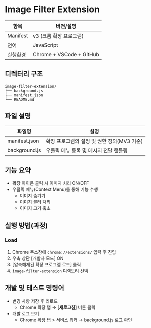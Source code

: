 # Image Filter Extension

| 항목 | 버전/설명 |
|------------|------------------------|
| Manifest | v3 (크롬 확장 프로그램) |
| 언어 | JavaScript |
| 실행환경 | Chrome + VSCode + GitHub |

## 디렉터리 구조
```
image-filter-extension/
├── background.js
├── manifest.json
└── README.md
```

## 파일 설명

| 파일명 | 설명 |
|------------------|--------------------------------|
| manifest.json | 확장 프로그램의 설정 및 권한 정의(MV3 기준) |
| background.js | 우클릭 메뉴 등록 및 메시지 전달 핸들링 |

## 기능 요약
- 확장 아이콘 클릭 시 이미지 처리 ON/OFF
- 우클릭 메뉴(Context Menu)를 통해 기능 수행
  - 이미지 숨기기
  - 이미지 블러 처리
  - 이미지 크기 축소

## 실행 방법(과정)
### Load
1. Chrome 주소창에 `chrome://extensions/` 입력 후 진입
2. 우측 상단 [개발자 모드] ON
3. [압축해제된 확장 프로그램 로드] 클릭
4. `image-filter-extension` 디렉토리 선택

## 개발 및 테스트 명령어
- 변경 사항 저장 후 리로드
  - Chrome 확장 탭 → **[새로고침]** 버튼 클릭
- 개발 로그 보기
  - Chrome 확장 탭 > 서비스 워커 → background.js 로그 확인